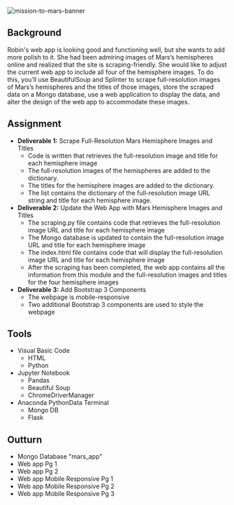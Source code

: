 ![mission-to-mars-banner](https://user-images.githubusercontent.com/90797036/141659713-93dbce7b-52b4-450f-bb4f-ded68fc22f17.jpg)

## Background
Robin's web app is looking good and functioning well, but she wants to add more polish to it. She had been admiring images of Mars’s
hemispheres online and realized that the site is scraping-friendly. She would like to adjust the current web app to include all four
of the hemisphere images. To do this, you’ll use BeautifulSoup and Splinter to scrape full-resolution images of Mars’s hemispheres and
the titles of those images, store the scraped data on a Mongo database, use a web application to display the data, and alter the design
of the web app to accommodate these images.


## Assignment

- __**Deliverable 1:**__ Scrape Full-Resolution Mars Hemisphere Images and Titles
	- Code is written that retrieves the full-resolution image and title for each hemisphere image
	- The full-resolution images of the hemispheres are added to the dictionary.
	- The titles for the hemisphere images are added to the dictionary.
	- The list contains the dictionary of the full-resolution image URL string and title for each hemisphere image.
- __**Deliverable 2:**__ Update the Web App with Mars Hemisphere Images and Titles
	- The scraping.py file contains code that retrieves the full-resolution image URL and title for each hemisphere image
	- The Mongo database is updated to contain the full-resolution image URL and title for each hemisphere image
	- The index.html file contains code that will display the full-resolution image URL and title for each hemisphere image
	- After the scraping has been completed, the web app contains all the information from this module and the full-resolution images and titles for the four hemisphere images
- __**Deliverable 3:**__ Add Bootstrap 3 Components
	- The webpage is mobile-responsive
	- Two additional Bootstrap 3 components are used to style the webpage


## Tools

- Visual Basic Code
	- HTML
	- Python
- Jupyter Notebook
	- Pandas
	- Beautiful Soup
	- ChromeDriverManager
- Anaconda PythonData Terminal
	- Mongo DB
	- Flask

## Outturn

- Mongo Database "mars_app"
- Web app Pg 1
- Web app Pg 2
- Web app Mobile Responsive Pg 1
- Web app Mobile Responsive Pg 2
- Web app Mobile Responsive Pg 3